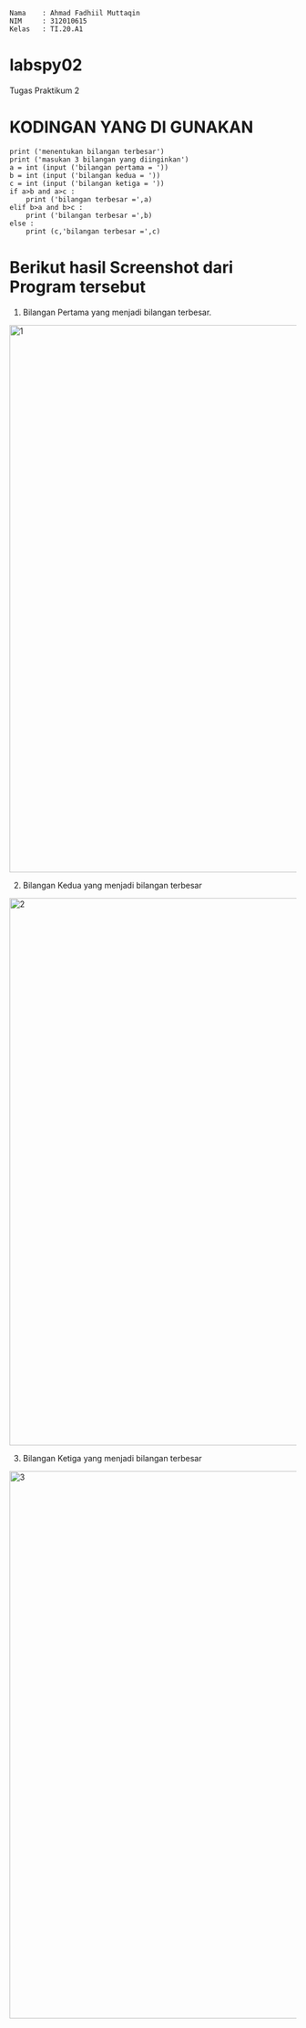 ```
Nama    : Ahmad Fadhiil Muttaqin
NIM     : 312010615
Kelas   : TI.20.A1
```

# labspy02
Tugas Praktikum 2

# KODINGAN YANG DI GUNAKAN
```
print ('menentukan bilangan terbesar')
print ('masukan 3 bilangan yang diinginkan')
a = int (input ('bilangan pertama = '))
b = int (input ('bilangan kedua = '))
c = int (input ('bilangan ketiga = '))
if a>b and a>c :
    print ('bilangan terbesar =',a)
elif b>a and b>c :
    print ('bilangan terbesar =',b)
else :
    print (c,'bilangan terbesar =',c)
```

# Berikut hasil Screenshot dari Program tersebut
 
  1. Bilangan Pertama yang menjadi bilangan terbesar.
  <img width="960" alt="1" src="https://user-images.githubusercontent.com/93661771/140650755-8afb55a9-abf2-4abd-90e0-47cafad3d927.PNG">

  2. Bilangan Kedua yang menjadi bilangan terbesar
  <img width="960" alt="2" src="https://user-images.githubusercontent.com/93661771/140650961-6335c41d-380e-4e5a-8c53-a062d977af8e.PNG">

  3. Bilangan Ketiga yang menjadi bilangan terbesar
  <img width="960" alt="3" src="https://user-images.githubusercontent.com/93661771/140650979-6093137f-a267-4576-832c-5dbcc63afac5.PNG">
